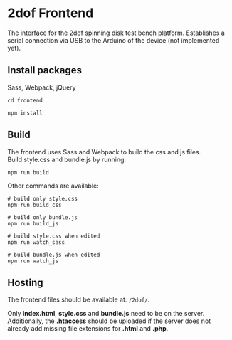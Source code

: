# 2dof Frontend
The interface for the 2dof spinning disk test bench platform. Establishes a serial connection via USB to the Arduino of the device (not implemented yet).

## Install packages
Sass, Webpack, jQuery
```
cd frontend
```
```
npm install
```

## Build

The frontend uses Sass and Webpack to build the css and js files.  
Build style.css and bundle.js by running:
```
npm run build
```

Other commands are available:

```
# build only style.css
npm run build_css

# build only bundle.js
npm run build_js

# build style.css when edited
npm run watch_sass

# build bundle.js when edited
npm run watch_js
```

## Hosting
The frontend files should be available at: `/2dof/`.  

Only **index.html**, **style.css** and **bundle.js** need to be on the server. Additionally, the **.htaccess** should be uploaded if the server does not already add missing file extensions for **.html** and **.php**.
